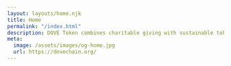 ```yaml
---
layout: layouts/home.njk
title: Home
permalink: "/index.html"
description: DOVE Token combines charitable giving with sustainable tokenomics on Base L2, with 0.5% of every transaction automatically donated to charity.
meta:
  image: /assets/images/og-home.jpg
  url: https://dovechain.org/
---
```


